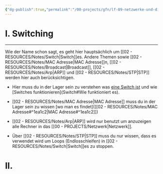 ```yaml
---
{"dg-publish":true,"permalink":"/00-projects/gfn/lf-09-netzwerke-und-dienste-bereitstellen/","tags":["LF09","inProgress","GFN","netzwerk"],"noteIcon":"","updated":"2024-07-21T21:06:38.458+02:00"}
---
```


# I. Switching
___
Wie der Name schon sagt, es geht hier hauptsächlich um [[02 - RESOURCES/Notes/Switch\|Switch]]es.
Andere Themen sowie [[02 - RESOURCES/Notes/MAC Adresse\|MAC Adresse]]n, [[02 - RESOURCES/Notes/Broadcast\|Broadcast]], [[02 - RESOURCES/Notes/Arp\|ARP]] und [[02 - RESOURCES/Notes/STP\|STP]] werden hier auch berücksichtigen.

- Hier muss du in der Lager sein zu verstehen was [eine Switch ist](Switch) und wie  [Switches funktionieren](Switch#Wie funktioniert es).

- [[02 - RESOURCES/Notes/MAC Adresse\|MAC Adresse]] muss du in der Lager sein zu wissen [wo man es findet]([[02 - RESOURCES/Notes/MAC Adresse#^1ea1c2\|MAC Adresse#^1ea1c2]])

- [[02 - RESOURCES/Notes/Arp\|ARP]] wird nur benutzt um anzuzeigen alle Rechner in das [[00 - PROJECTS/Netzwerk\|Netzwerk]].

- Über [[02 - RESOURCES/Notes/STP\|STP]] muss du nur wissen, dass es verwendet wird um Loops  (Endlosschleifen) in 
  [[02 - RESOURCES/Notes/Switch\|Switch]]es zu stoppen.


# II. 